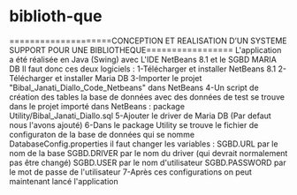 # biblioth-que
====================CONCEPTION ET REALISATION D’UN SYSTEME SUPPORT POUR UNE BIBLIOTHEQUE=================
L'application a été réalisée en Java (Swing) avec L'IDE  NetBeans 8.1 et le SGBD MARIA DB
Il faut donc ces deux logiciels : 
1-Télécharger et installer NetBeans 8.1 
2-Télécharger et installer Maria DB
3-Importer le projet "Bibal_Janati_Diallo_Code_Netbeans" dans NetBeans
4-Un script de création des tables la base de données avec des données de test se trouve dans
 le projet importé dans NetBeans : package Utility/Bibal_Janati_Diallo.sql
5-Ajouter le driver de Maria DB (Par defaut nous l'avons ajouté)
6-Dans le package Utility se trouve le fichier de configuraton de la base de   données qui se nomme DatabaseConfig.properties il faut changer les variables : 
	SGBD.URL par le nom de la base 
	SGBD.DRIVER par le nom du driver (qui devrait normalement pas être changé)
	SGBD.USER par le nom d'utilisateur
	SGBD.PASSWORD par le mot de passe de l'utilisateur
7-Après ces configurations on peut maintenant lancé l'application
